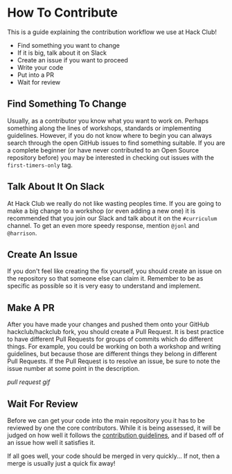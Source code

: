 # How To Contribute

This is a guide explaining the contribution workflow we use at Hack Club!

- Find something you want to change
- If it is big, talk about it on Slack
- Create an issue if you want to proceed
- Write your code
- Put into a PR
- Wait for review

## Find Something To Change

Usually, as a contributor you know what you want to work on. Perhaps something
along the lines of workshops, standards or implementing guidelines. However, if
you do not know where to begin you can always search through the open GitHub
issues to find something suitable. If you are a complete beginner (or have
never contributed to an Open Source repository before) you may be interested in
checking out issues with the `first-timers-only` tag.

## Talk About It On Slack

At Hack Club we really do not like wasting peoples time. If you are going to
make a big change to a workshop (or even adding a new one) it is recommended
that you join our Slack and talk about it on the `#curriculum` channel. To get
an even more speedy response, mention `@jonl` and `@harrison`.

## Create An Issue

If you don't feel like creating the fix yourself, you should create an issue on
the repository so that someone else can claim it. Remember to be as specific as
possible so it is very easy to understand and implement.

## Make A PR

After you have made your changes and pushed them onto your GitHub
hackclub/hackclub fork, you should create a Pull Request. It is best practice
to have different Pull Requests for groups of commits which do different
things. For example, you could be working on both a workshop and writing
guidelines, but because those are different things they belong in different
Pull Requests. If the Pull Request is to resolve an issue, be sure to note the
issue number at some point in the description.

*pull request gif*

## Wait For Review

Before we can get your code into the main repository you it has to be reviewed
by one the core contributors. While it is being assessed, it will be judged on
how well it follows the [contribution guidelines](GUIDELINES.md), and if based
off of an issue how well it satisfies it.

If all goes well, your code should be merged in very quickly... If not, then a
merge is usually just a quick fix away!
